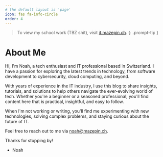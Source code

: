 ```yaml
---
# the default layout is 'page'
icon: fas fa-info-circle
order: 4
---
```


>To view my school work (TBZ shit), visit [it.mazepin.ch](http://it.mazepin.ch).
{: .prompt-tip }

# About Me

Hi, I'm Noah, a tech enthusiast and IT professional based in Switzerland. I have a passion for exploring the latest trends in technology, from software development to cybersecurity, cloud computing, and beyond. 

With years of experience in the IT industry, I use this blog to share insights, tutorials, and solutions to help others navigate the ever-evolving world of tech. Whether you're a beginner or a seasoned professional, you'll find content here that is practical, insightful, and easy to follow.

When I'm not working or writing, you'll find me experimenting with new technologies, solving complex problems, and staying curious about the future of IT.

Feel free to reach out to me via [noah@mazepin.ch](mailto:noah@mazepin.ch).

Thanks for stopping by!

- Noah